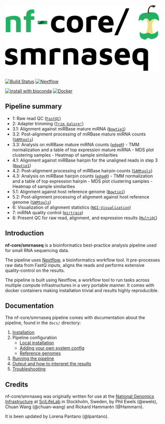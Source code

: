 # ![nf-core/smrnaseq](docs/images/smrnaseq_logo.png)

[![Build Status](https://travis-ci.com/nf-core/smrnaseq.svg?branch=master)](https://travis-ci.com/nf-core/smrnaseq)
[![Nextflow](https://img.shields.io/badge/nextflow-%E2%89%A50.32.0-brightgreen.svg)](https://www.nextflow.io/)

[![install with bioconda](https://img.shields.io/badge/install%20with-bioconda-brightgreen.svg)](http://bioconda.github.io/)
[![Docker](https://img.shields.io/docker/automated/nfcore/smrnaseq.svg)](https://hub.docker.com/r/nfcore/smrnaseq)


## Pipeline summary

- 1:   Raw read QC ([`FastQC`](https://www.bioinformatics.babraham.ac.uk/projects/fastqc/))
- 2:   Adapter trimming ([`Trim Galore!`](https://www.bioinformatics.babraham.ac.uk/projects/trim_galore/))
- 3.1: Alignment against miRBase mature miRNA ([`Bowtie1`](http://bowtie-bio.sourceforge.net/index.shtml))
- 3.2: Post-alignment processing of miRBase mature miRNA counts ([`SAMtools`](https://sourceforge.net/projects/samtools/files/samtools/))
- 3.3: Analysis on miRBase mature miRNA counts ([`edgeR`](https://bioconductor.org/packages/release/bioc/html/edgeR.html))
       - TMM normalization and a table of top expression mature miRNA
       - MDS plot clustering samples
       - Heatmap of sample similarities
- 4.1: Alignment against miRBase hairpin for the unaligned reads in step 3 ([`Bowtie1`](http://bowtie-bio.sourceforge.net/index.shtml))
- 4.2: Post-alignment processing of miRBase hairpin counts ([`SAMtools`](https://sourceforge.net/projects/samtools/files/samtools/))
- 4.3: Analysis on miRBase hairpin counts  ([`edgeR`](https://bioconductor.org/packages/release/bioc/html/edgeR.html))
       - TMM normalization and a table of top expression hairpin
       - MDS plot clustering samples
       - Heatmap of sample similarities
- 5.1: Alignment against host reference genome ([`Bowtie1`](http://bowtie-bio.sourceforge.net/index.shtml))
- 5.2: Post-alignment processing of alignment against host reference genome ([`SAMtools`](https://sourceforge.net/projects/samtools/files/samtools/))
- 6:   Visualization of alignment statistics ([`NGI-Visualization`](https://github.com/NationalGenomicsInfrastructure/ngi_visualizations))
- 7:   miRNA quality control ([`mirtrace`](https://github.com/friedlanderlab/mirtrace))
- 8:  Present QC for raw read, alignment, and expression results ([`MultiQC`](http://multiqc.info/))

## Introduction

**nf-core/smrnaseq** is a bioinformatics best-practice analysis pipeline used for small RNA sequencing data.

The pipeline uses [Nextflow](https://www.nextflow.io), a bioinformatics workflow tool. It pre-processes raw data from FastQ inputs, aligns the reads and performs extensive quality-control on the results.

The pipeline is built using Nextflow, a workflow tool to run tasks across multiple compute infrastructures in a very portable manner. It comes with docker containers making installation trivial and results highly reproducible.

## Documentation
The nf-core/smrnaseq pipeline comes with documentation about the pipeline, found in the `docs/` directory:

1. [Installation](https://nf-co.re/usage/installation)
2. Pipeline configuration
    - [Local installation](https://nf-co.re/usage/local_installation)
    - [Adding your own system config](https://nf-co.re/usage/adding_own_config)
    - [Reference genomes](https://nf-co.re/usage/reference_genomes)
3. [Running the pipeline](docs/usage.md)
4. [Output and how to interpret the results](docs/output.md)
5. [Troubleshooting](https://nf-co.re/usage/troubleshooting)

## Credits
nf-core/smrnaseq was originally written for use at the [National Genomics Infrastructure](https://portal.scilifelab.se/genomics/) at [SciLifeLab](http://www.scilifelab.se/) in Stockholm, Sweden, by Phil Ewels (@ewels), Chuan Wang (@chuan-wang) and Rickard Hammarén (@Hammarn).

It is been updated by Lorena Pantano (@lpantano).
